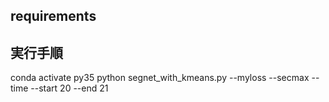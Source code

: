 ## requirements

## 実行手順
conda activate py35
python segnet_with_kmeans.py --myloss --secmax --time --start 20 --end 21
